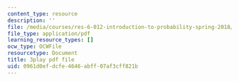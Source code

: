 ```yaml
---
content_type: resource
description: ''
file: /media/courses/res-6-012-introduction-to-probability-spring-2018/0961d0efdcfe4646abff07af3cff821b_TWedESDFcLQ.pdf
file_type: application/pdf
learning_resource_types: []
ocw_type: OCWFile
resourcetype: Document
title: 3play pdf file
uid: 0961d0ef-dcfe-4646-abff-07af3cff821b
---
```

